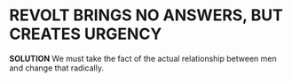 REVOLT BRINGS NO ANSWERS, BUT CREATES URGENCY
===

**SOLUTION**
We must take the fact of the actual relationship between men and change that radically.